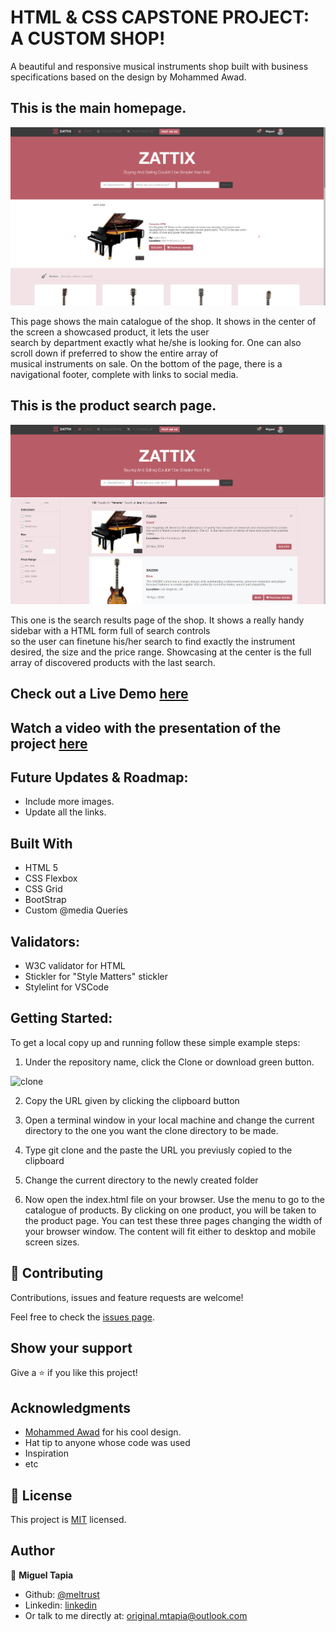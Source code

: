 # HTML & CSS CAPSTONE PROJECT: A CUSTOM SHOP! 

A beautiful and responsive musical instruments shop built with business specifications based on the design by Mohammed Awad.



## This is the main homepage.

![screenshot](./home-screenshot.png)

  This page shows the main catalogue of the shop.  It shows in the center of the screen a showcased product, it lets the user          
  search by department exactly what he/she is looking for.  One can also scroll down if preferred to show the entire array of  
  musical instruments on sale.  On the bottom of the page, there is a navigational footer, complete with links to social 
  media.
  

## This is the product search page.

![screenshot](./search-screenshot.png)

  This one is the search results page of the shop. It shows a really handy sidebar with a HTML form full of search controls   
  so the user can finetune his/her search to find exactly the instrument desired, the size and the price range.  Showcasing 
  at the center is the full array of discovered products with the last search.


## Check out a Live Demo [here](https://raw.githack.com/Meltrust/HTML-capstone-project-shop/develop/index.html)


## Watch a video with the presentation of the project [here](https://www.loom.com/share/d252d68804ab415a984578a5dd456db6)


## Future Updates & Roadmap:

- Include more images.
- Update all the links.


## Built With

- HTML 5
- CSS Flexbox
- CSS Grid
- BootStrap
- Custom @media Queries


## Validators:

  *  W3C validator for HTML
  *  Stickler for "Style Matters" stickler
  *  Stylelint for VSCode


## Getting Started:

To get a local copy up and running follow these simple example steps:

1. Under the repository name, click the Clone or download green button.

![clone](https://user-images.githubusercontent.com/53324035/73660989-4451aa80-4667-11ea-8a89-176f89d6548a.png)

2. Copy the URL given by clicking the clipboard button

3. Open a terminal window in your local machine and change the current directory to the one you
   want the clone directory to be made.

4. Type  git clone and the paste the URL you previusly copied to the clipboard

5. Change the current directory to the newly created folder

6. Now open the index.html file on your browser. Use the menu to go to the catalogue of products.
   By clicking on one product, you will be taken to the product page. You can test these three pages
   changing the width of your browser window. The content will fit either to desktop and mobile screen
   sizes.


## 🤝 Contributing

Contributions, issues and feature requests are welcome!

Feel free to check the [issues page](issues/).


## Show your support

Give a ⭐️ if you like this project!


## Acknowledgments

- [Mohammed Awad](https://www.behance.net/gallery/24796463/ZATTIX) for his cool design.
- Hat tip to anyone whose code was used
- Inspiration
- etc


## 📝 License

This project is [MIT](lic.url) licensed.


## Author

👤 **Miguel Tapia**

- Github: [@meltrust](https://github.com/meltrust)
- Linkedin: [linkedin](https://www.linkedin.com/in/meltrust/)
- Or talk to me directly at: original.mtapia@outlook.com
